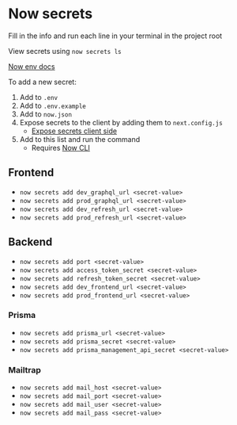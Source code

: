 # Now secrets

Fill in the info and run each line in your terminal in the project root

View secrets using `now secrets ls`

[Now env docs](https://zeit.co/docs/v2/deployments/environment-variables-and-secrets/?query=secret#securing-environment-variables-using-secrets)

To add a new secret:

1. Add to `.env`
2. Add to `.env.example`
3. Add to `now.json`
4. Expose secrets to the client by adding them to `next.config.js`
   - [Expose secrets client side](https://www.leighhalliday.com/secrets-env-vars-nextjs-now)
5. Add to this list and run the command
   - Requires [Now CLI](https://zeit.co/download#now-cli)

## Frontend

- `now secrets add dev_graphql_url <secret-value>`
- `now secrets add prod_graphql_url <secret-value>`
- `now secrets add dev_refresh_url <secret-value>`
- `now secrets add prod_refresh_url <secret-value>`

## Backend

- `now secrets add port <secret-value>`
- `now secrets add access_token_secret <secret-value>`
- `now secrets add refresh_token_secret <secret-value>`
- `now secrets add dev_frontend_url <secret-value>`
- `now secrets add prod_frontend_url <secret-value>`

### Prisma

- `now secrets add prisma_url <secret-value>`
- `now secrets add prisma_secret <secret-value>`
- `now secrets add prisma_management_api_secret <secret-value>`

### Mailtrap

- `now secrets add mail_host <secret-value>`
- `now secrets add mail_port <secret-value>`
- `now secrets add mail_user <secret-value>`
- `now secrets add mail_pass <secret-value>`
